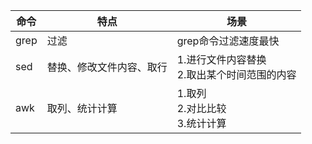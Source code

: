 | 命令 | 特点                     | 场景                                           |
| ---- | ------------------------ | ---------------------------------------------- |
| grep | 过滤                     | grep命令过滤速度最快                           |
| sed  | 替换、修改文件内容、取行 | 1.进行文件内容替换<br>2.取出某个时间范围的内容 |
| awk  | 取列、统计计算           | 1.取列<br>2.对比比较<br>3.统计计算             |